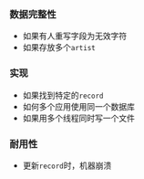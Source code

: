 ### 数据完整性

- 如果有人重写字段为无效字符
- 如果存放多个`artist`

### 实现

- 如果找到特定的`record`
- 如何多个应用使用同一个数据库
- 如果用多个线程同时写一个文件

### 耐用性

- 更新`record`时，机器崩溃
